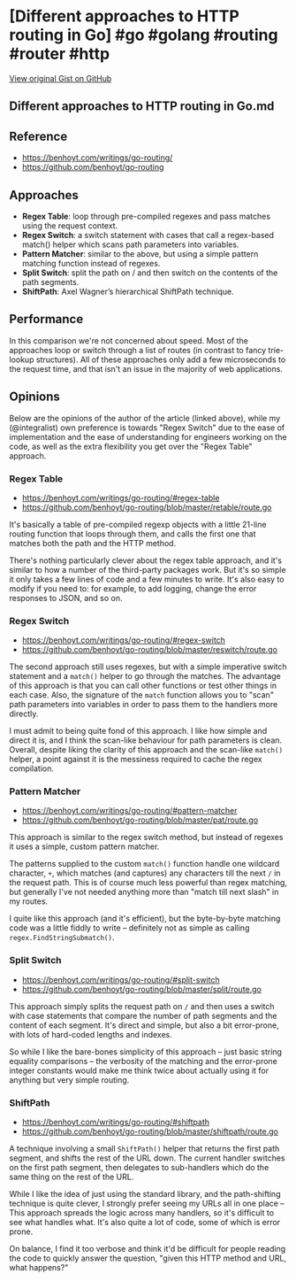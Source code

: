 # [Different approaches to HTTP routing in Go] #go #golang #routing #router #http

[View original Gist on GitHub](https://gist.github.com/Integralist/d7766801960dfe275bfd3bfe30359966)

## Different approaches to HTTP routing in Go.md

## Reference

- https://benhoyt.com/writings/go-routing/
- https://github.com/benhoyt/go-routing

## Approaches

- **Regex Table**: loop through pre-compiled regexes and pass matches using the request context.
- **Regex Switch**: a switch statement with cases that call a regex-based match() helper which scans path parameters into variables.
- **Pattern Matcher**: similar to the above, but using a simple pattern matching function instead of regexes.
- **Split Switch**: split the path on / and then switch on the contents of the path segments.
- **ShiftPath**: Axel Wagner’s hierarchical ShiftPath technique.

## Performance

In this comparison we're not concerned about speed. Most of the approaches loop or switch through a list of routes (in contrast to fancy trie-lookup structures). All of these approaches only add a few microseconds to the request time, and that isn't an issue in the majority of web applications.

## Opinions

Below are the opinions of the author of the article (linked above), while my (@integralist) own preference is towards "Regex Switch" due to the ease of implementation and the ease of understanding for engineers working on the code, as well as the extra flexibility you get over the "Regex Table" approach.

### Regex Table

- https://benhoyt.com/writings/go-routing/#regex-table
- https://github.com/benhoyt/go-routing/blob/master/retable/route.go

It's basically a table of pre-compiled regexp objects with a little 21-line routing function that loops through them, and calls the first one that matches both the path and the HTTP method.

There's nothing particularly clever about the regex table approach, and it's similar to how a number of the third-party packages work. But it's so simple it only takes a few lines of code and a few minutes to write. It's also easy to modify if you need to: for example, to add logging, change the error responses to JSON, and so on.

### Regex Switch

- https://benhoyt.com/writings/go-routing/#regex-switch
- https://github.com/benhoyt/go-routing/blob/master/reswitch/route.go

The second approach still uses regexes, but with a simple imperative switch statement and a `match()` helper to go through the matches. The advantage of this approach is that you can call other functions or test other things in each case. Also, the signature of the `match` function allows you to "scan" path parameters into variables in order to pass them to the handlers more directly.

I must admit to being quite fond of this approach. I like how simple and direct it is, and I think the scan-like behaviour for path parameters is clean. Overall, despite liking the clarity of this approach and the scan-like `match()` helper, a point against it is the messiness required to cache the regex compilation.

### Pattern Matcher

- https://benhoyt.com/writings/go-routing/#pattern-matcher
- https://github.com/benhoyt/go-routing/blob/master/pat/route.go

This approach is similar to the regex switch method, but instead of regexes it uses a simple, custom pattern matcher.

The patterns supplied to the custom `match()` function handle one wildcard character, `+`, which matches (and captures) any characters till the next `/` in the request path. This is of course much less powerful than regex matching, but generally I've not needed anything more than "match till next slash" in my routes.

I quite like this approach (and it's efficient), but the byte-by-byte matching code was a little fiddly to write – definitely not as simple as calling `regex.FindStringSubmatch()`.

### Split Switch

- https://benhoyt.com/writings/go-routing/#split-switch
- https://github.com/benhoyt/go-routing/blob/master/split/route.go

This approach simply splits the request path on `/` and then uses a switch with case statements that compare the number of path segments and the content of each segment. It's direct and simple, but also a bit error-prone, with lots of hard-coded lengths and indexes.

So while I like the bare-bones simplicity of this approach – just basic string equality comparisons – the verbosity of the matching and the error-prone integer constants would make me think twice about actually using it for anything but very simple routing.

### ShiftPath

- https://benhoyt.com/writings/go-routing/#shiftpath
- https://github.com/benhoyt/go-routing/blob/master/shiftpath/route.go

A technique involving a small `ShiftPath()` helper that returns the first path segment, and shifts the rest of the URL down. The current handler switches on the first path segment, then delegates to sub-handlers which do the same thing on the rest of the URL.

While I like the idea of just using the standard library, and the path-shifting technique is quite clever, I strongly prefer seeing my URLs all in one place – This approach spreads the logic across many handlers, so it's difficult to see what handles what. It's also quite a lot of code, some of which is error prone.

On balance, I find it too verbose and think it'd be difficult for people reading the code to quickly answer the question, "given this HTTP method and URL, what happens?"

